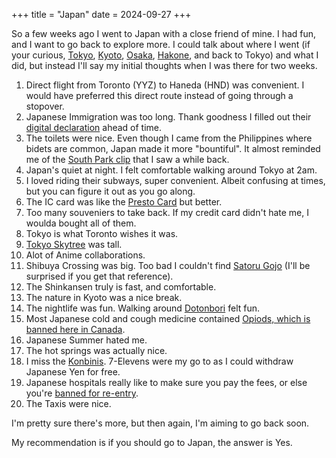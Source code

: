 +++
title = "Japan"
date = 2024-09-27
+++

So a few weeks ago I went to Japan with a close friend of mine. I had fun, and I want to go back to explore more. I could talk about where I went (if your curious, [Tokyo](https://en.wikipedia.org/wiki/Tokyo), [Kyoto](https://en.wikipedia.org/wiki/Kyoto), [Osaka](https://en.wikipedia.org/wiki/Osaka), [Hakone](https://en.wikipedia.org/wiki/Hakone), and back to Tokyo) and what I did, but instead I'll say my initial thoughts when I was there for two weeks.

1. Direct flight from Toronto (YYZ) to Haneda (HND) was convenient. I would have preferred this direct route instead of going through a stopover.
2. Japanese Immigration was too long. Thank goodness I filled out their [digital declaration](https://services.digital.go.jp/en/visit-japan-web/) ahead of time.
3. The toilets were nice. Even though I came from the Philippines where bidets are common, Japan made it more "bountiful". It almost reminded me of the [South Park clip](https://www.youtube.com/watch?v=uRL4l2GOqXk) that I saw a while back.
4. Japan's quiet at night. I felt comfortable walking around Tokyo at 2am.
5. I loved riding their subways, super convenient. Albeit confusing at times, but you can figure it out as you go along.
6. The IC card was like the [Presto Card](https://www.prestocard.ca/en/) but better.
7. Too many souveniers to take back. If my credit card didn't hate me, I woulda bought all of them.
8. Tokyo is what Toronto wishes it was.
9. [Tokyo Skytree](https://www.tokyo-skytree.jp/en/) was tall.
10. Alot of Anime collaborations.
11. Shibuya Crossing was big. Too bad I couldn't find [Satoru Gojo](https://jujutsu-kaisen.fandom.com/wiki/Satoru_Gojo) (I'll be surprised if you get that reference).
12. The Shinkansen truly is fast, and comfortable.
13. The nature in Kyoto was a nice break.
14. The nightlife was fun. Walking around [Dotonbori](https://www.japan.travel/en/spot/2207/) felt fun.
15. Most Japanese cold and cough medicine contained [Opiods, which is banned here in Canada](https://recalls-rappels.canada.ca/en/alert-recall/taisho-pharmaceutical-pabron-gold-granules-unlicensed-product-product-labelled-contain).
16. Japanese Summer hated me.
17. The hot springs was actually nice.
18. I miss the [Konbinis](https://www.byfood.com/blog/culture/guide-to-konbini-japanese-convenience-stores). 7-Elevens were my go to as I could withdraw Japanese Yen for free.
19. Japanese hospitals really like to make sure you pay the fees, or else you're [banned for re-entry](https://newsinfo.inquirer.net/1000910/visitors-who-ditch-medical-fees-to-be-barred-from-reentering-japan).
20. The Taxis were nice.

I'm pretty sure there's more, but then again, I'm aiming to go back soon.

My recommendation is if you should go to Japan, the answer is Yes.
